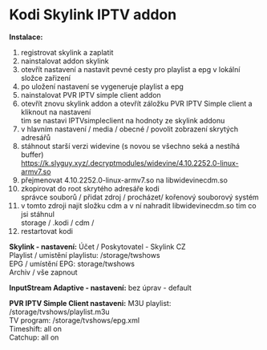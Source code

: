 # Kodi Skylink IPTV addon

**Instalace:**

1. registrovat skylink a zaplatit  
2. nainstalovat addon skylink  
3. otevřít nastavení a nastavit pevné cesty pro playlist a epg v lokální složce zařizení  
4. po uložení nastavení se vygeneruje playlist a epg 
5. nainstalovat PVR IPTV simple client addon  
6. otevřít znovu skylink addon a otevřít záložku PVR IPTV Simple client a kliknout na nastavení  
	 tim se nastavi IPTVsimpleclient na hodnoty ze skylink addonu  
7. v hlavním nastavení / media / obecné / povolit zobrazení skrytých adresářů  
8. stáhnout starší verzi widevine (s novou se všechno seká a nestíhá buffer)  
	      https://k.slyguy.xyz/.decryptmodules/widevine/4.10.2252.0-linux-armv7.so  
9. přejmenovat 4.10.2252.0-linux-armv7.so na libwidevinecdm.so  
10. zkopirovat do root skrytého adresáře kodi  
	      správce souborů / přidat zdroj / procházet/ kořenový souborový systém  
11. v tomto zdroji najit složku cdm a v ní nahradit libwidevinecdm.so tim co jsi stáhnul  
	      storage / .kodi / cdm /   
12. restartovat kodi  

**Skylink - nastavení:** 
	Účet / Poskytovatel - Skylink CZ  
	Playlist / umistění playlistu: /storage/twshows  
	EPG / umístění EPG: storage/twshows  
	Archiv / vše zapnout  
	
**InputStream Adaptive - nastavení:**
	bez úprav - default  

**PVR IPTV Simple Client nastaveni:** 
	M3U playlist: /storage/tvshows/playlist.m3u  
	TV program: /storage/tvshows/epg.xml  
	Timeshift: all on  
	Catchup: all on  
